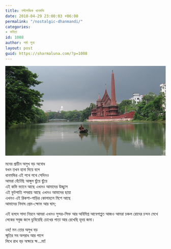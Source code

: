 ```yaml
---
title: নস্টালজিক ধানমন্ডি
date: 2018-04-29 23:00:03 +06:00
permalink: "/nostalgic-dhanmandi/"
categories:
- কবিতা
id: 1008
author: শর্মা লুনা
layout: post
guid: https://sharmaluna.com/?p=1008
---
```


[![Poetry of Sharma Luna](/assets/images/wp-content/uploads/2018/04/Dhanmondi-Lake.jpg)](/assets/images/wp-content/uploads/2018/04/Dhanmondi-Lake.jpg)

মনের প্রাচীন অসুখ বড় অবোধ  
যখন তখন হানা দিয়ে বলে  
ধানমন্ডির এই পথে পথে সেদিনও  
আমরা হেঁটেছি আঙ্গুল ছুঁয়ে ছুঁয়ে  
এই কফি ভ্যানে আছে এখনও আমাদের উচ্ছ্বাস<span class="text_exposed_show">  
এই ফুটপাতি পসরায় আছে এখনও আমাদের ছায়া  
এখনও এই রিকশা-গাড়ির কোলাহলে মিশে আছে  
আমাদের নিদাঘ প্রেম-ক্ষোভ আর ঘাম;</span>

<div class="text_exposed_show">এই হলদে সাদা নিয়নে আমরা  
এখনও সুন্দর-সিক্ত আর অবিমিশ্র আবেগাপ্লুত  
আজও আমরা চঞ্চল রোদের চন্দন মেখে  
লেকের সবুজ জলে ডুবিয়েছি চোখের পাতা  
আর রেখেছি হৃদয় জমা।

ওহ! মন তোর অসুখ বড়  
স্মৃতির সব অপরাধ আর পাপে  
লিখে রাখ বড় অক্ষরে ক্ষ…মা!

</div>
